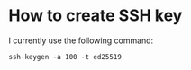 # How to create SSH key

I currently use the following command:

```
ssh-keygen -a 100 -t ed25519
```
